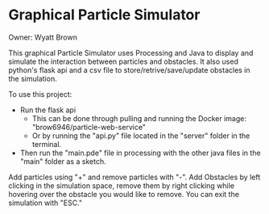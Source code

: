 # Graphical Particle Simulator
Owner: Wyatt Brown

This graphical Particle Simulator uses Processing and Java to display and simulate the interaction between particles and obstacles.
It also used python's flask api and a csv file to store/retrive/save/update obstacles in the simulation.

To use this project:

- Run the flask api
  - This can be done through pulling and running the Docker image: "brow6946/particle-web-service"
  - Or by running the "api.py" file located in the "server" folder in the terminal.
- Then run the "main.pde" file in processing with the other java files in the "main" folder as a sketch.

Add particles using "+" and remove particles with "-".
Add Obstacles by left clicking in the simulation space, remove them by right clicking while hovering over the obstacle you would like to remove.
You can exit the simulation with "ESC."
